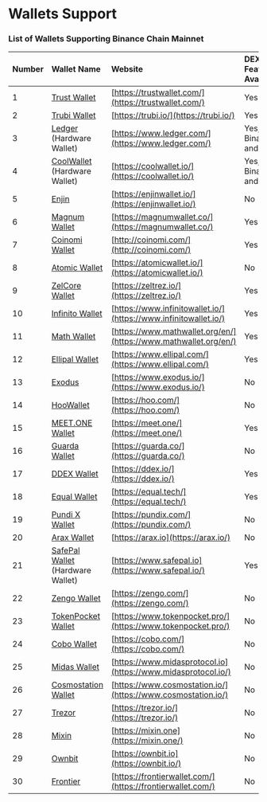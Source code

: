 # Wallets Support

### List of Wallets Supporting Binance Chain Mainnet

| Number | Wallet Name | Website | DEX Feature Available | Testnet Support | WalletConnect Support |
| :--- | :--- | :--- | :--- | :--- | :--- |
| 1 | [Trust Wallet](https://docs.binance.org/wallets/trust-wallet.html) | [https://trustwallet.com/](https://trustwallet.com/) | Yes | Yes | Yes |
| 2 | [Trubi Wallet](https://docs.binance.org/wallets/trubi.html) | [https://trubi.io/](https://trubi.io/) | Yes | No | Yes |
| 3 | [Ledger](https://docs.binance.org/wallets/ledger.html) \(Hardware Wallet\) | [https://www.ledger.com/](https://www.ledger.com/) | Yes, via Binance.org and Trubi | Yes, via Binance.org and Trubi | Yes, via Binance.org and Trubi |
| 4 | [CoolWallet](https://docs.binance.org/wallets/cool-wallet.html) \(Hardware Wallet\) | [https://coolwallet.io/](https://coolwallet.io/) | Yes, via Binance.org and Trubi | Yes, via Binance.org and Trubi | Yes, via Binance.org and Trubi |
| 5 | [Enjin](https://docs.binance.org/wallets/enjin.html) | [https://enjinwallet.io/](https://enjinwallet.io/) | No | No | No |
| 6 | [Magnum Wallet](https://docs.binance.org/wallets/magnum.html) | [https://magnumwallet.co/](https://magnumwallet.co/) | Yes | No | Yes |
| 7 | [Coinomi Wallet](https://docs.binance.org/wallets/coinomi-wallet.html) | [http://coinomi.com/](http://coinomi.com/) | Yes | No | Yes |
| 8 | [Atomic Wallet](https://docs.binance.org/wallets/atomic-wallet.html) | [https://atomicwallet.io/](https://atomicwallet.io/) | No | No | Yes |
| 9 | [ZelCore Wallet](https://docs.binance.org/wallets/zelcore-wallet.html) | [https://zeltrez.io/](https://zeltrez.io/) | Yes | No | Yes |
| 10 | [Infinito Wallet](https://docs.binance.org/wallets/infinito-wallet.html) | [https://www.infinitowallet.io/](https://www.infinitowallet.io/) | Yes | No | Yes |
| 11 | [Math Wallet](https://docs.binance.org/wallets/math-wallet.html) | [https://www.mathwallet.org/en/](https://www.mathwallet.org/en/) | Yes | No | Yes |
| 12 | [Ellipal Wallet](https://docs.binance.org/wallets/ellipal-wallet.html) | [https://www.ellipal.com/](https://www.ellipal.com/) | Yes | No | No |
| 13 | [Exodus](https://docs.binance.org/wallets/exodus.html) | [https://www.exodus.io/](https://www.exodus.io/) | No | No | No |
| 14 | [HooWallet](https://docs.binance.org/wallets/hoo-wallet.html) | [https://hoo.com/](https://hoo.com/) | No | No | No |
| 15 | [MEET.ONE Wallet](https://docs.binance.org/wallets/meet.html) | [https://meet.one/](https://meet.one/) | Yes | No | Yes |
| 16 | [Guarda Wallet](https://docs.binance.org/wallets/guarda.html) | [https://guarda.co/](https://guarda.co/) | No | No | No |
| 17 | [DDEX Wallet](https://docs.binance.org/wallets/ddex.html) | [https://ddex.io/](https://ddex.io/) | Yes | No | No |
| 18 | [Equal Wallet](https://docs.binance.org/wallets/equal.html) | [https://equal.tech/](https://equal.tech/) | Yes | Yes | Yes |
| 19 | [Pundi X Wallet](https://docs.binance.org/wallets/pundi.html) | [https://pundix.com/](https://pundix.com/) | No | No | No |
| 20 | [Arax Wallet](https://docs.binance.org/wallets/arax.html) | [https://arax.io](https://arax.io/) | No | No | No |
| 21 | [SafePal Wallet](https://docs.binance.org/wallets/safepal.html) \(Hardware Wallet\) | [https://www.safepal.io](https://www.safepal.io/) | Yes | No | Yes |
| 22 | [Zengo Wallet](https://docs.binance.org/wallets/zengo.html) | [https://zengo.com/](https://zengo.com/) | No | No | No |
| 23 | [TokenPocket Wallet](https://docs.binance.org/wallets/tokenpocket.html) | [https://www.tokenpocket.pro/](https://www.tokenpocket.pro/) | No | No | Yes |
| 24 | [Cobo Wallet](https://docs.binance.org/wallets/cobo.html) | [https://cobo.com/](https://cobo.com/) | No | No | Yes |
| 25 | [Midas Wallet](https://docs.binance.org/wallets/midas-wallet.html) | [https://www.midasprotocol.io](https://www.midasprotocol.io/) | No | No | No |
| 26 | [Cosmostation Wallet](https://docs.binance.org/wallets/cosmostation.html) | [https://www.cosmostation.io/](https://www.cosmostation.io/) | No | No | No |
| 27 | [Trezor](https://docs.binance.org/wallets/trezor.html) | [https://trezor.io/](https://trezor.io/) | No | No | Yes |
| 28 | [Mixin](https://docs.binance.org/wallets/mixin.html) | [https://mixin.one](https://mixin.one/) | No | No | No |
| 29 | [Ownbit](https://docs.binance.org/wallets/ownbit.html) | [https://ownbit.io](https://ownbit.io/) | No | No | No |
| 30 | [Frontier](https://docs.binance.org/wallets/frontier.html) | [https://frontierwallet.com/](https://frontierwallet.com/) | No | Yes | No |



